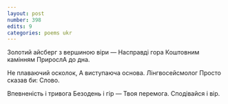 ```yaml
---
layout: post
number: 398
edits: 9
categories: poems ukr
---
```


Золотий айсберг з вершиною віри —
Насправді гора 
Коштовним камінням
ПрирослА до дна.

Не плаваючий осколок,
А виступаюча основа.
Лінгвосейсмолог
Просто сказав би: Слово.

Впевненість і тривога 
Безодень і гір —
Твоя перемога.
Сподівайся і вір.
